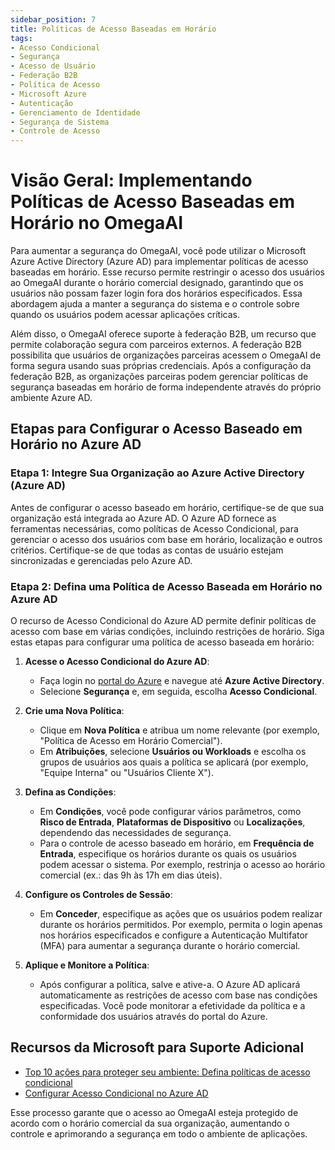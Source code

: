 ```yaml
---
sidebar_position: 7
title: Políticas de Acesso Baseadas em Horário
tags:
- Acesso Condicional
- Segurança
- Acesso de Usuário
- Federação B2B
- Política de Acesso
- Microsoft Azure
- Autenticação
- Gerenciamento de Identidade
- Segurança de Sistema
- Controle de Acesso
---
```


# Visão Geral: Implementando Políticas de Acesso Baseadas em Horário no OmegaAI

Para aumentar a segurança do OmegaAI, você pode utilizar o Microsoft Azure Active Directory (Azure AD) para implementar políticas de acesso baseadas em horário. Esse recurso permite restringir o acesso dos usuários ao OmegaAI durante o horário comercial designado, garantindo que os usuários não possam fazer login fora dos horários especificados. Essa abordagem ajuda a manter a segurança do sistema e o controle sobre quando os usuários podem acessar aplicações críticas.

Além disso, o OmegaAI oferece suporte à federação B2B, um recurso que permite colaboração segura com parceiros externos. A federação B2B possibilita que usuários de organizações parceiras acessem o OmegaAI de forma segura usando suas próprias credenciais. Após a configuração da federação B2B, as organizações parceiras podem gerenciar políticas de segurança baseadas em horário de forma independente através do próprio ambiente Azure AD.

## Etapas para Configurar o Acesso Baseado em Horário no Azure AD

### Etapa 1: Integre Sua Organização ao Azure Active Directory (Azure AD)

Antes de configurar o acesso baseado em horário, certifique-se de que sua organização está integrada ao Azure AD. O Azure AD fornece as ferramentas necessárias, como políticas de Acesso Condicional, para gerenciar o acesso dos usuários com base em horário, localização e outros critérios. Certifique-se de que todas as contas de usuário estejam sincronizadas e gerenciadas pelo Azure AD.

### Etapa 2: Defina uma Política de Acesso Baseada em Horário no Azure AD

O recurso de Acesso Condicional do Azure AD permite definir políticas de acesso com base em várias condições, incluindo restrições de horário. Siga estas etapas para configurar uma política de acesso baseada em horário:

1. **Acesse o Acesso Condicional do Azure AD**:
   - Faça login no [portal do Azure](https://portal.azure.com) e navegue até **Azure Active Directory**.
   - Selecione **Segurança** e, em seguida, escolha **Acesso Condicional**.

2. **Crie uma Nova Política**:
   - Clique em **Nova Política** e atribua um nome relevante (por exemplo, "Política de Acesso em Horário Comercial").
   - Em **Atribuições**, selecione **Usuários ou Workloads** e escolha os grupos de usuários aos quais a política se aplicará (por exemplo, "Equipe Interna" ou "Usuários Cliente X").

3. **Defina as Condições**:
   - Em **Condições**, você pode configurar vários parâmetros, como **Risco de Entrada**, **Plataformas de Dispositivo** ou **Localizações**, dependendo das necessidades de segurança.
   - Para o controle de acesso baseado em horário, em **Frequência de Entrada**, especifique os horários durante os quais os usuários podem acessar o sistema. Por exemplo, restrinja o acesso ao horário comercial (ex.: das 9h às 17h em dias úteis).

4. **Configure os Controles de Sessão**:
   - Em **Conceder**, especifique as ações que os usuários podem realizar durante os horários permitidos. Por exemplo, permita o login apenas nos horários especificados e configure a Autenticação Multifator (MFA) para aumentar a segurança durante o horário comercial.

5. **Aplique e Monitore a Política**:
   - Após configurar a política, salve e ative-a. O Azure AD aplicará automaticamente as restrições de acesso com base nas condições especificadas. Você pode monitorar a efetividade da política e a conformidade dos usuários através do portal do Azure.

## Recursos da Microsoft para Suporte Adicional

- [Top 10 ações para proteger seu ambiente: Defina políticas de acesso condicional](https://www.microsoft.com/security/blog)
- [Configurar Acesso Condicional no Azure AD](https://cloudguides.microsoft.com)

Esse processo garante que o acesso ao OmegaAI esteja protegido de acordo com o horário comercial da sua organização, aumentando o controle e aprimorando a segurança em todo o ambiente de aplicações.